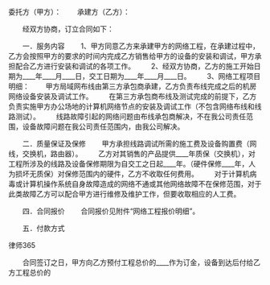 
 委托方（甲方）：
　　承建方（乙方）：


　　经双方协商，订立合同如下：



　　一．服务内容
　　1、甲方同意乙方来承建甲方的网络工程，在承建过程中，乙方会按照甲方的要求的时间内完成乙方销售给甲方的设备的安装和调试，甲方承担配合乙方进行安装和调试的各项工作。
　　2、经双方协商，乙方的施工开始日期为____年____月____日，交工日期为____年____月____日。
　　3、网络工程项目明细：
　　甲方局域网布线由第三方承包商承建，乙方负责布线完成之后的机房网络设备安装及调试工作。
　　在第三方承包商布线及测试完成的前提下，乙方负责实施甲方办公场地的计算机网络节点的安装及调试工作（不包含网络布线和线路测试）。
　　线路故障引起的网络问题由布线承包商解决，不在我公司责任范围，设备故障问题在我公司责任范围内，由我公司解决。


　　二．质量保证及保修
　　甲方承担线路调试所需的施工费及设备购置费（网线，交换机，路由器）。
　　乙方对其销售的产品提供____年质保（交换机），对工程所涉及的线路及设备保修期限为自交工之日起____年。（硬件保修____年，人为损坏无质保）对保修范围内的硬件，乙方不收取任何费用。
　　对于计算机病毒或计算机操作系统自身故障造成的网络不通或其他网络故障不在保修范围，对于此类故障乙方可以配合甲方进行维修及维护工作，但要收取相应的人工费。


 


　　四．合同报价
　　合同报价见附件“网络工程报价明细”。


 


　　五．付款方式




 
律师365






　　合同签订之日，甲方向乙方预付工程总价的____作为订金，设备到达后付给乙方工程总价的


 


 

 
 
 
 
 
  


  
 

  


  


  
 
 
 
 

